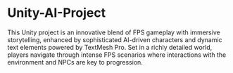 # Unity-AI-Project
This Unity project is an innovative blend of FPS gameplay with immersive storytelling, enhanced by sophisticated AI-driven characters and dynamic text elements powered by TextMesh Pro. Set in a richly detailed world, players navigate through intense FPS scenarios where interactions with the environment and NPCs are key to progression.
